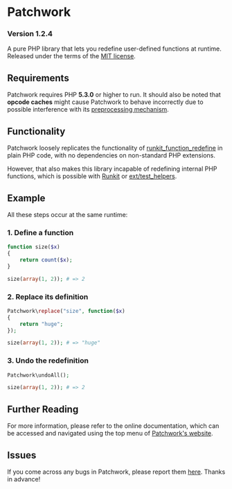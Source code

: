 # Patchwork

### Version 1.2.4

A pure PHP library that lets you redefine user-defined functions at runtime. Released under the terms of the [MIT license](http://www.opensource.org/licenses/mit-license.php).

## Requirements

Patchwork requires PHP **5.3.0** or higher to run. It should also be noted that **opcode caches** might cause Patchwork to behave incorrectly due to possible interference with its [preprocessing mechanism](http://antecedent.github.com/patchwork/docs/implementation.html#preprocessing-code).

## Functionality

Patchwork loosely replicates the functionality of [runkit_function_redefine](http://php.net/manual/en/function.runkit-function-redefine.php) in plain PHP code, with no dependencies on non-standard PHP extensions.

However, that also makes this library incapable of redefining internal PHP functions, which is possible with [Runkit](http://php.net/manual/en/book.runkit.php) or [ext/test_helpers](https://github.com/sebastianbergmann/php-test-helpers).

## Example

All these steps occur at the same runtime:

### 1. Define a function

```php
function size($x)
{
    return count($x);
}

size(array(1, 2)); # => 2
```

### 2. Replace its definition

```php   
Patchwork\replace("size", function($x)
{
    return "huge";
});

size(array(1, 2)); # => "huge"
```

### 3. Undo the redefinition
 
```php       
Patchwork\undoAll();

size(array(1, 2)); # => 2
```

## Further Reading

For more information, please refer to the online documentation, which can be accessed and navigated using the top menu of [Patchwork's website](http://antecedent.github.com/patchwork/).

## Issues

If you come across any bugs in Patchwork, please report them [here](https://github.com/antecedent/patchwork/issues). Thanks in advance!
